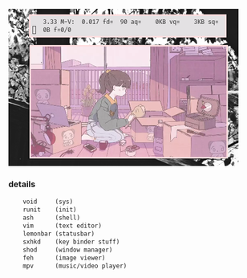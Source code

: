 ![img](untitled.png)

### details ###
        void     (sys)
        runit    (init)
        ash      (shell)
        vim      (text editor)
        lemonbar (statusbar)
        sxhkd    (key binder stuff)
        shod     (window manager)
        feh      (image viewer)
        mpv      (music/video player)
